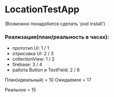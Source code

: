 # LocationTestApp
(Возможно понадобится сделать 'pod install')

### Реализация(план/реальность в часах):
* прототип UI: 1 / 1
* отрисовка UI: 2 / 3
* collectionView: 1 / 2
* firebase: 3 / 4
* работа Button и TextField: 2 / 6

План(идеальный) = 10
Ожидаемое = 17

Реальное = 15
